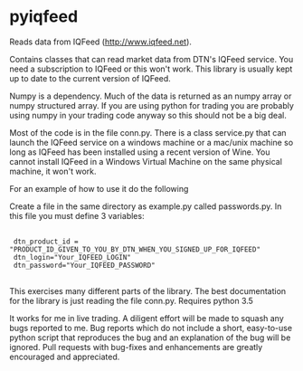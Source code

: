 # pyiqfeed 

Reads data from IQFeed (http://www.iqfeed.net).

Contains classes that can read market data from DTN's IQFeed service.
You need a subscription to IQFeed or this won't work. This library is
usually kept up to date to the current version of IQFeed.

Numpy is a dependency. Much of the data is returned as an numpy array
or numpy structured array. If you are using python for trading you are
probably using numpy in your trading code anyway so this should not be
a big deal.

Most of the code is in the file conn.py. There is a class service.py
that can launch the IQFeed service on a windows machine or a mac/unix
machine so long as IQFeed has been installed using a recent version of
Wine. You cannot install IQFeed in a Windows Virtual Machine on the same
physical machine, it won't work.

For an example of how to use it do the following

Create a file in the same directory as example.py called passwords.py.
In this file you must define 3 variables:

<pre> <code>
 dtn_product_id = "PRODUCT_ID_GIVEN_TO_YOU_BY_DTN_WHEN_YOU_SIGNED_UP_FOR_IQFEED"
 dtn_login="Your_IQFEED_LOGIN"
 dtn_password="Your_IQFEED_PASSWORD"
 </code> </pre>

This exercises many different parts of the library. The best documentation
for the library is just reading the file conn.py. Requires python 3.5 

It works for me in live trading. A diligent effort will be made to
squash any bugs reported to me. Bug reports which do not include a short,
easy-to-use python script that reproduces the bug and an explanation of
the bug will be ignored. Pull requests with bug-fixes and enhancements
are greatly encouraged and appreciated.

